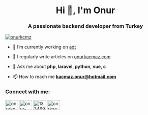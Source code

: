<h1 align="center">Hi 👋, I'm Onur</h1>
<h3 align="center">A passionate backend developer from Turkey</h3>


<p align="left"> <a href="https://twitter.com/onurkcmz" target="blank"><img src="https://img.shields.io/twitter/follow/onurkcmz?logo=twitter&style=for-the-badge" alt="onurkcmz" /></a> </p>

- 🔭 I’m currently working on [adt](https://www.adtbilisim.com.tr/)

- 📝 I regularly write articles on [onurkacmaz.com](onurkacmaz.com)

- 💬 Ask me about **php, laravel, python, vue, c**

- 📫 How to reach me **kacmaz.onur@hotmail.com**

<h3 align="left">Connect with me:</h3>
<p align="left">
<a href="https://twitter.com/onurkcmz" target="blank"><img align="center" src="https://raw.githubusercontent.com/rahuldkjain/github-profile-readme-generator/master/src/images/icons/Social/twitter.svg" alt="onurkcmz" height="30" width="40" /></a>
<a href="https://linkedin.com/in/onur-kaçmaz-a688b911a/" target="blank"><img align="center" src="https://raw.githubusercontent.com/rahuldkjain/github-profile-readme-generator/master/src/images/icons/Social/linked-in-alt.svg" alt="onur-kaçmaz-a688b911a/" height="30" width="40" /></a>
<a href="https://stackoverflow.com/users/13346989" target="blank"><img align="center" src="https://raw.githubusercontent.com/rahuldkjain/github-profile-readme-generator/master/src/images/icons/Social/stack-overflow.svg" alt="13346989" height="30" width="40" /></a>
<a href="https://instagram.com/onrkacmaz" target="blank"><img align="center" src="https://raw.githubusercontent.com/rahuldkjain/github-profile-readme-generator/master/src/images/icons/Social/instagram.svg" alt="onrkacmaz" height="30" width="40" /></a>
</p>
